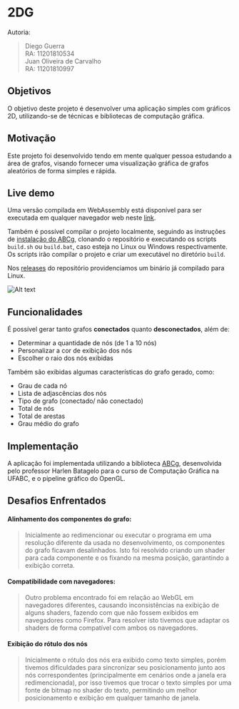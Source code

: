 # 2DG

Autoria:
> Diego Guerra<br> 
> RA: 11201810534<br>
> Juan Oliveira de Carvalho<br> 
> RA: 11201810997<br>

## Objetivos

O objetivo deste projeto é desenvolver uma aplicação simples com gráficos 2D, utilizando-se de técnicas e bibliotecas de computação gráfica.

## Motivação

Este projeto foi desenvolvido tendo em mente qualquer pessoa estudando a área de grafos, visando fornecer uma visualização gráfica de grafos aleatórios de forma simples e rápida.

## Live demo

Uma versão compilada em WebAssembly está disponível para ser executada em qualquer navegador web neste [link](https://juanocv.github.io/2DG/graph/).

Também é possível compilar o projeto localmente, seguindo as instruções de [instalação do ABCg](https://hbatagelo.github.io/cg/config.html), clonando o repositório e executando os scripts
```build.sh``` ou ```build.bat```, caso esteja no Linux ou Windows respectivamente. Os scripts irão compilar o projeto e criar um executável no diretório ```build```.

Nos [releases](https://github.com/juanocv/2DG/releases/tag/v1.0.0) do repositório providenciamos um binário já compilado para Linux.

![Alt text](images/print.png)

## Funcionalidades

É possível gerar tanto grafos **conectados** quanto **desconectados**, além de:
-  Determinar a quantidade de nós (de 1 a 10 nós)
-  Personalizar a cor de exibição dos nós
-  Escolher o raio dos nós exibidas

Também são exibidas algumas características do grafo gerado, como:
-  Grau de cada nó
-  Lista de adjascências dos nós
-  Tipo de grafo (conectado/ não conectado)
-  Total de nós
-  Total de arestas
-  Grau médio do grafo

## Implementação
A aplicação foi implementada utilizando a biblioteca [ABCg](https://github.com/hbatagelo/abcg), desenvolvida pelo professor Harlen Batagelo para o curso de Computação Gráfica na UFABC, e o pipeline gráfico do OpenGL.

## Desafios Enfrentados

#### Alinhamento dos componentes do grafo:
>   Inicialmente ao redimencionar ou executar o programa em uma resolução diferente da usada no desenvolvimento, os componentes do grafo ficavam desalinhados. Isto foi resolvido criando um shader para cada componente e os fixando na mesma posição, garantindo a exibição correta.

#### Compatibilidade com navegadores:
> Outro problema encontrado foi em relação ao WebGL em navegadores diferentes, causando inconsistências na exibição de alguns shaders, fazendo com que não fossem exibidos em navegadores como Firefox. Para resolver isto tivemos que adaptar os shaders de forma compatível com ambos os navegadores.

#### Exibição do rótulo dos nós
> Inicialmente o rótulo dos nós era exibido como texto simples, porém tivemos dificuldades para sincronizar seu posicionamento junto aos nós correspondentes (principalmente em cenários onde a janela era redimencionada), por isso tivemos que trocar o texto simples por uma fonte de bitmap no shader do texto, permitindo um melhor posicionamento e exibição em qualquer tamanho de janela.